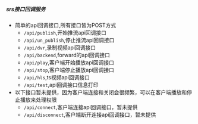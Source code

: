 ##### srs接口回调服务

- 简单的api回调接口,所有接口皆为POST方式
    - `/api/publish`,开始推流api回调接口
    - `/api/un_publish`,停止推流api回调接口
    - `/api/dvr`,录制视频api回调接口
    - `/api/backend`,forward的api回调接口
    - `/api/play`,客户端开始播放api回调接口
    - `/api/stop`,客户端停止播放api回调接口
    - `/api/hls`,ts视频api回调接口
    - `/api/test`,api回调接口信息打印
- 以下接口暂未提供，因为客户端连接和关闭会很频繁，可以在客户端播放和停止播放来处理权限
    - `/api/connect`,客户端连接api回调接口，暂未提供
    - `/api/disconnect`,客户端断开连接api回调接口，暂未提供
